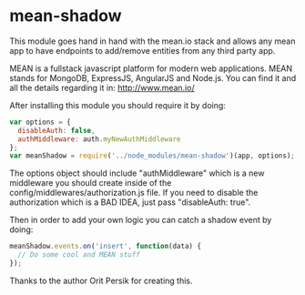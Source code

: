 mean-shadow
===========

This module goes hand in hand with the mean.io stack and allows any mean app to have endpoints to add/remove entities from any third party app.

MEAN is a fullstack javascript platform for modern web applications.
MEAN stands for MongoDB, ExpressJS, AngularJS and Node.js.
You can find it and all the details regarding it in:
http://www.mean.io/

After installing this module you should require it by doing:
```JavaScript
var options = {
  disableAuth: false,
  authMiddleware: auth.myNewAuthMiddleware
};
var meanShadow = require('../node_modules/mean-shadow')(app, options);
```
The options object should include "authMiddleware" which is a new middleware you should create inside of the config/middlewares/authorization.js file.
If you need to disable the authorization which is a BAD IDEA, just pass "disableAuth: true".

Then in order to add your own logic you can catch a shadow event by doing:
```JavaScript
meanShadow.events.on('insert', function(data) {
  // Do some cool and MEAN stuff
});
```

Thanks to the author Orit Persik for creating this.
